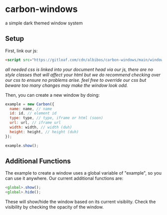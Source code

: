 # carbon-windows
a simple dark themed window system

## Setup
First, link our js:
```html
<script src="https://gitloaf.com/cdn/albibos/carbon-windows/main/window.min.js"></script>
```
*all needed css is linked into your document head via our js, there are no style classes that will affect your html but we do recommend checking over our css to ensure no problems arise. feel free to override our css but beware too many changes may make the window look odd.*

Then, you can create a  new window by doing:
```js
example = new Carbon({
  name: name, // name
  id: id, // element id
  type: type, // type, iframe or html (soon)
  url: url, // iframe url
  width: width, // width (duh)
  height: height, // height (duh)
});

example.show();
```

## Additional Functions
The example to create a window uses a global variable of "example", so you can use it anywhere.
Our current additional functions are:
```js
<global>.show();
<global>.hide();
```
These will show/hide the window based on its current visiblity. Check the visibility by checking the opacity of the window.
